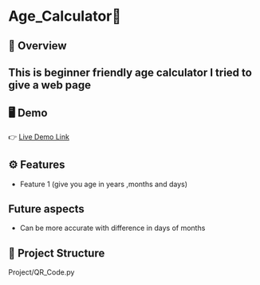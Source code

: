 
# Age_Calculator🧮

## 📌 Overview
This is beginner friendly age calculator I tried to give a web page 
---

## 🖥️ Demo
👉 [Live Demo Link](https://agecalculator-8uibtqorjtwcram7mhtjyn.streamlit.app/)  

## ⚙️ Features
- Feature 1 (give you age in years ,months and days)

## Future aspects
- Can be more accurate with difference in days of months

## 📂 Project Structure
Project/QR_Code.py

